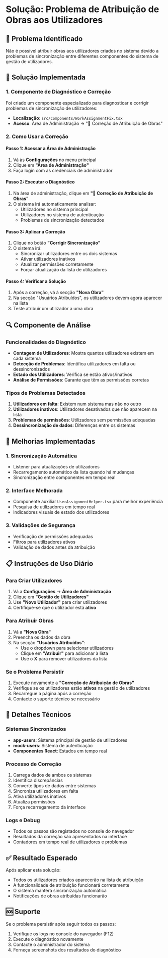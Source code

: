 # Solução: Problema de Atribuição de Obras aos Utilizadores

## 🎯 Problema Identificado

Não é possível atribuir obras aos utilizadores criados no sistema devido a problemas de sincronização entre diferentes componentes do sistema de gestão de utilizadores.

## 🔧 Solução Implementada

### 1. Componente de Diagnóstico e Correção

Foi criado um componente especializado para diagnosticar e corrigir problemas de sincronização de utilizadores:

- **Localização**: `src/components/WorkAssignmentFix.tsx`
- **Acesso**: Área de Administração → "🔧 Correção de Atribuição de Obras"

### 2. Como Usar a Correção

#### Passo 1: Acessar a Área de Administração

1. Vá às **Configurações** no menu principal
2. Clique em **"Área de Administração"**
3. Faça login com as credenciais de administrador

#### Passo 2: Executar o Diagnóstico

1. Na área de administração, clique em **"🔧 Correção de Atribuição de Obras"**
2. O sistema irá automaticamente analisar:
   - Utilizadores no sistema principal
   - Utilizadores no sistema de autenticação
   - Problemas de sincronização detectados

#### Passo 3: Aplicar a Correção

1. Clique no botão **"Corrigir Sincronização"**
2. O sistema irá:
   - Sincronizar utilizadores entre os dois sistemas
   - Ativar utilizadores inativos
   - Atualizar permissões corretamente
   - Forçar atualização da lista de utilizadores

#### Passo 4: Verificar a Solução

1. Após a correção, vá à secção **"Nova Obra"**
2. Na secção "Usuários Atribuídos", os utilizadores devem agora aparecer na lista
3. Teste atribuir um utilizador a uma obra

## 🔍 Componente de Análise

### Funcionalidades do Diagnóstico

- **Contagem de Utilizadores**: Mostra quantos utilizadores existem em cada sistema
- **Detecção de Problemas**: Identifica utilizadores em falta ou dessincronizados
- **Estado dos Utilizadores**: Verifica se estão ativos/inativos
- **Análise de Permissões**: Garante que têm as permissões corretas

### Tipos de Problemas Detectados

1. **Utilizadores em falta**: Existem num sistema mas não no outro
2. **Utilizadores inativos**: Utilizadores desativados que não aparecem na lista
3. **Problemas de permissões**: Utilizadores sem permissões adequadas
4. **Dessincronização de dados**: Diferenças entre os sistemas

## 🚀 Melhorias Implementadas

### 1. Sincronização Automática

- Listener para atualizações de utilizadores
- Recarregamento automático da lista quando há mudanças
- Sincronização entre componentes em tempo real

### 2. Interface Melhorada

- Componente auxiliar `UserAssignmentHelper.tsx` para melhor experiência
- Pesquisa de utilizadores em tempo real
- Indicadores visuais de estado dos utilizadores

### 3. Validações de Segurança

- Verificação de permissões adequadas
- Filtros para utilizadores ativos
- Validação de dados antes da atribuição

## 📋 Instruções de Uso Diário

### Para Criar Utilizadores

1. Vá a **Configurações** → **Área de Administração**
2. Clique em **"Gestão de Utilizadores"**
3. Use **"Novo Utilizador"** para criar utilizadores
4. Certifique-se que o utilizador está **ativo**

### Para Atribuir Obras

1. Vá a **"Nova Obra"**
2. Preencha os dados da obra
3. Na secção **"Usuários Atribuídos"**:
   - Use o dropdown para selecionar utilizadores
   - Clique em **"Atribuir"** para adicionar à lista
   - Use o **X** para remover utilizadores da lista

### Se o Problema Persistir

1. Execute novamente a **"Correção de Atribuição de Obras"**
2. Verifique se os utilizadores estão **ativos** na gestão de utilizadores
3. Recarregue a página após a correção
4. Contacte o suporte técnico se necessário

## 🔧 Detalhes Técnicos

### Sistemas Sincronizados

- **app-users**: Sistema principal de gestão de utilizadores
- **mock-users**: Sistema de autenticação
- **Componentes React**: Estados em tempo real

### Processo de Correção

1. Carrega dados de ambos os sistemas
2. Identifica discrepâncias
3. Converte tipos de dados entre sistemas
4. Sincroniza utilizadores em falta
5. Ativa utilizadores inativos
6. Atualiza permissões
7. Força recarregamento da interface

### Logs e Debug

- Todos os passos são registados no console do navegador
- Resultados da correção são apresentados na interface
- Contadores em tempo real de utilizadores e problemas

## ✅ Resultado Esperado

Após aplicar esta solução:

- Todos os utilizadores criados aparecerão na lista de atribuição
- A funcionalidade de atribuição funcionará corretamente
- O sistema manterá sincronização automática
- Notificações de obras atribuídas funcionarão

## 🆘 Suporte

Se o problema persistir após seguir todos os passos:

1. Verifique os logs no console do navegador (F12)
2. Execute o diagnóstico novamente
3. Contacte o administrador do sistema
4. Forneça screenshots dos resultados do diagnóstico
